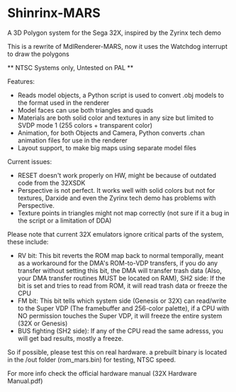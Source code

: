 # Shinrinx-MARS
A 3D Polygon system for the Sega 32X, inspired by the Zyrinx tech demo

This is a rewrite of MdlRenderer-MARS, now it uses the Watchdog interrupt to draw the polygons

** NTSC Systems only, Untested on PAL **

Features:
- Reads model objects, a Python script is used to convert .obj models to the format used in the renderer
- Model faces can use both triangles and quads
- Materials are both solid color and textures in any size but limited to SVDP mode 1 (255 colors + transparent color)
- Animation, for both Objects and Camera, Python converts .chan animation files for use in the renderer
- Layout support, to make big maps using separate model files

Current issues:
- RESET doesn't work properly on HW, might be because of outdated code from the 32XSDK
- Perspective is not perfect. It works well with solid colors but not for textures, Darxide and even the Zyrinx tech demo has problems with Perspective.
- Texture points in triangles might not map correctly (not sure if it a bug in the script or a limitation of DDA)

Please note that current 32X emulators ignore critical parts of the system, these include:
- RV bit: This bit reverts the ROM map back to normal temporally, meant as a workaround for the DMA's ROM-to-VDP transfers, if you do any transfer without setting this bit, the DMA will transfer trash data (Also, your DMA transfer routines MUST be located on RAM), SH2 side: If the bit is set and tries to read from ROM, it will read trash data or freeze the CPU
- FM bit: This bit tells which system side (Genesis or 32X) can read/write to the Super VDP (The framebuffer and 256-color palette), if a CPU with NO permission touches the Super VDP, it will freeze the entire system (32X or Genesis)
- BUS fighting (SH2 side): If any of the CPU read the same adresss, you will get bad results, mostly a freeze.

So if possible, please test this on real hardware. a prebuilt binary is located in the /out folder (rom_mars.bin) for testing, NTSC speed.

For more info check the official hardware manual (32X Hardware Manual.pdf)
